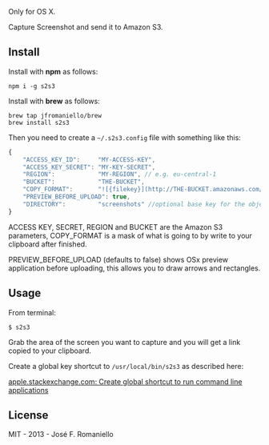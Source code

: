 Only for OS X.

Capture Screenshot and send it to Amazon S3.

## Install

Install with **npm** as follows:

~~~
npm i -g s2s3
~~~

Install with **brew** as follows:

~~~
brew tap jfromaniello/brew
brew install s2s3
~~~


Then you need to create a `~/.s2s3.config` file with something like this:

~~~javascript
{
	"ACCESS_KEY_ID":     "MY-ACCESS-KEY",
	"ACCESS_KEY_SECRET": "MY-KEY-SECRET",
	"REGION":            "MY-REGION", // e.g. eu-central-1
	"BUCKET":            "THE-BUCKET",
	"COPY_FORMAT":       "![{filekey}](http://THE-BUCKET.amazonaws.com/{filekey})",
	"PREVIEW_BEFORE_UPLOAD": true,
	"DIRECTORY":         "screenshots" //optional base key for the objets in s3.
}
~~~

ACCESS KEY, SECRET, REGION and BUCKET are the Amazon S3 parameters, COPY_FORMAT is a mask of what is going to by write to your clipboard after finished.

PREVIEW_BEFORE_UPLOAD (defaults to false) shows OSx preview application before uploading, this allows you to draw arrows and rectangles.

## Usage

From terminal:

~~~
$ s2s3
~~~

Grab the area of the screen you want to capture and you will get a link copied to your clipboard.

Create a global key shortcut to `/usr/local/bin/s2s3` as described here:

[apple.stackexchange.com: Create global shortcut to run command line applications](http://apple.stackexchange.com/questions/24063/create-global-shortcut-to-run-command-line-applications)

## License

MIT - 2013 - José F. Romaniello
